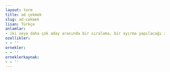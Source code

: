 ```yaml
---
layout: term
title: ad çekmek
slug: ad-cekmek
lisan: Türkçe
anlamlar:
- iki veya daha çok aday arasında bir sıralama, bir ayırma yapılacağı zaman her birinde bir tek ad yazılı kâğıtları bir araya getirip karıştırdıktan sonra birini çekerek veya özel bir bilgisayar yazılımıyla adları belirlemek
ozellikler:
- - ''
ornekler:
- - ''
orneklerkaynak:
- - ''
---
```

